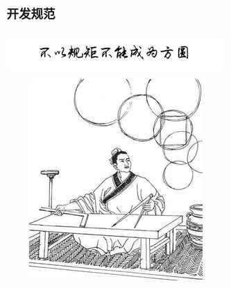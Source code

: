 # 开发规范

<br />
<img  src='./config/img/xygj.PNG' width="600" alt="logo">
<br />
<br />
<div align="center">
<img  src='/img/gj.jpeg' width="400" alt="logo" />
</div><br />
<br />
